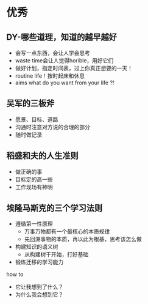 # 优秀



## DY-哪些道理，知道的越早越好

- 会写一点东西，会让人学会思考
- waste time会让人觉得horible，用好它们
- 做好计划，指定时间表，过上你真正想要的一天！
- routine life！按时起床和休息
- aims what do you want from your life ?!



## 吴军的三板斧

- 愿景、目标、道路
- 沟通时注意对方说的合理的部分
- 随时做记录



## 稻盛和夫的人生准则

- 做正确的事
- 目标定的高一些
- 工作现场有神明

## 埃隆马斯克的三个学习法则
- 遵循第一性原理
  - 万事万物都有一个最核心的本质规律
  - 先回溯事物的本质，再以此为根基，思考该怎么做
- 构建知识的语义树
  - 从构建树干开始，打好基础
- 锻炼迁移的学习能力

how to
- 它让我想到了什么？
- 为什么我会想到它？
